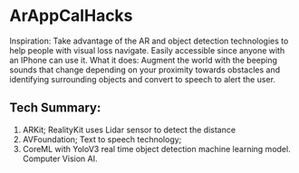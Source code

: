 # ArAppCalHacks
Inspiration: Take advantage of the AR and object detection technologies to help people with visual loss navigate. Easily accessible since anyone with an IPhone can use it.
What it does: Augment the world with the beeping sounds that change depending on your proximity towards obstacles and identifying surrounding objects and convert to speech to alert the user.
## Tech Summary:
 1. ARKit; RealityKit uses Lidar sensor to detect the distance
 2. AVFoundation; Text to speech technology; 
 3. CoreML with YoloV3 real time object detection machine learning model. Computer Vision AI.
